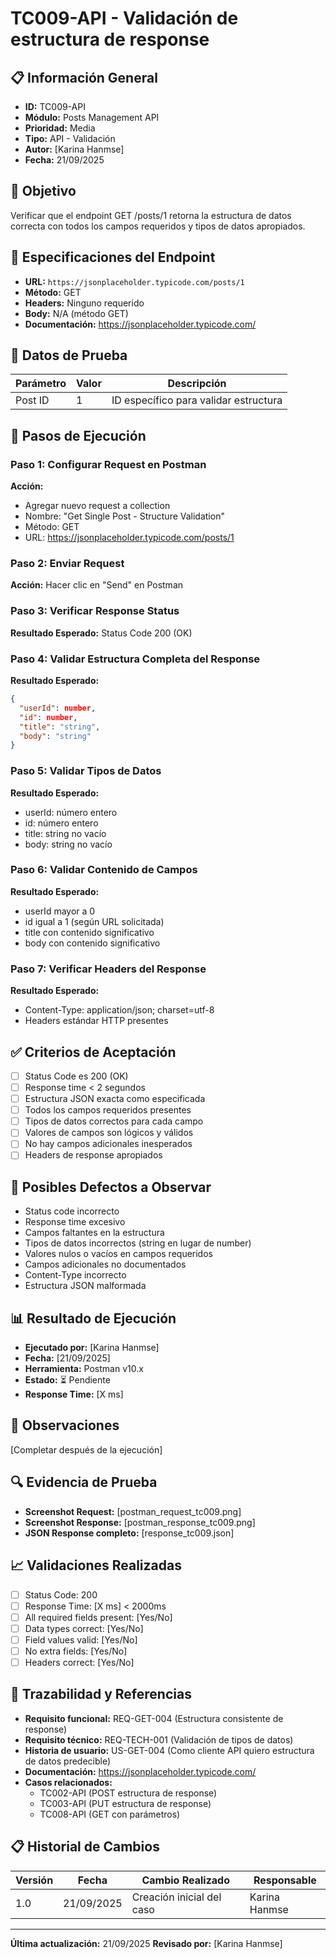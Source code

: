 # TC009-API - Validación de estructura de response

## 📋 Información General
- **ID:** TC009-API
- **Módulo:** Posts Management API
- **Prioridad:** Media
- **Tipo:** API - Validación
- **Autor:** [Karina Hanmse]
- **Fecha:** 21/09/2025

## 🎯 Objetivo
Verificar que el endpoint GET /posts/1 retorna la estructura de datos correcta con todos los campos requeridos y tipos de datos apropiados.

## 📡 Especificaciones del Endpoint
- **URL:** `https://jsonplaceholder.typicode.com/posts/1`
- **Método:** GET
- **Headers:** Ninguno requerido
- **Body:** N/A (método GET)
- **Documentación:** https://jsonplaceholder.typicode.com/

## 🧪 Datos de Prueba
| Parámetro | Valor | Descripción |
|-----------|-------|-------------|
| Post ID   | 1     | ID específico para validar estructura |

## 🔄 Pasos de Ejecución

### Paso 1: Configurar Request en Postman
**Acción:** 
- Agregar nuevo request a collection
- Nombre: "Get Single Post - Structure Validation"
- Método: GET
- URL: https://jsonplaceholder.typicode.com/posts/1

### Paso 2: Enviar Request
**Acción:** Hacer clic en "Send" en Postman

### Paso 3: Verificar Response Status
**Resultado Esperado:** Status Code 200 (OK)

### Paso 4: Validar Estructura Completa del Response
**Resultado Esperado:**
```json
{
  "userId": number,
  "id": number,
  "title": "string",
  "body": "string"
}
```

### Paso 5: Validar Tipos de Datos
**Resultado Esperado:**
- userId: número entero
- id: número entero
- title: string no vacío
- body: string no vacío

### Paso 6: Validar Contenido de Campos
**Resultado Esperado:**
- userId mayor a 0
- id igual a 1 (según URL solicitada)
- title con contenido significativo
- body con contenido significativo

### Paso 7: Verificar Headers del Response
**Resultado Esperado:**
- Content-Type: application/json; charset=utf-8
- Headers estándar HTTP presentes

## ✅ Criterios de Aceptación
- [ ] Status Code es 200 (OK)
- [ ] Response time < 2 segundos
- [ ] Estructura JSON exacta como especificada
- [ ] Todos los campos requeridos presentes
- [ ] Tipos de datos correctos para cada campo
- [ ] Valores de campos son lógicos y válidos
- [ ] No hay campos adicionales inesperados
- [ ] Headers de response apropiados

## 🐛 Posibles Defectos a Observar
- Status code incorrecto
- Response time excesivo
- Campos faltantes en la estructura
- Tipos de datos incorrectos (string en lugar de number)
- Valores nulos o vacíos en campos requeridos
- Campos adicionales no documentados
- Content-Type incorrecto
- Estructura JSON malformada

## 📊 Resultado de Ejecución
- **Ejecutado por:** [Karina Hanmse]
- **Fecha:** [21/09/2025]
- **Herramienta:** Postman v10.x
- **Estado:** ⏳ Pendiente
- **Response Time:** [X ms]

## 📝 Observaciones
[Completar después de la ejecución]

## 🔍 Evidencia de Prueba
- **Screenshot Request:** [postman_request_tc009.png]
- **Screenshot Response:** [postman_response_tc009.png]
- **JSON Response completo:** [response_tc009.json]

## 📈 Validaciones Realizadas
- [ ] Status Code: 200
- [ ] Response Time: [X ms] < 2000ms
- [ ] All required fields present: [Yes/No]
- [ ] Data types correct: [Yes/No]
- [ ] Field values valid: [Yes/No]
- [ ] No extra fields: [Yes/No]
- [ ] Headers correct: [Yes/No]

## 🔗 Trazabilidad y Referencias
- **Requisito funcional:** REQ-GET-004 (Estructura consistente de response)
- **Requisito técnico:** REQ-TECH-001 (Validación de tipos de datos)
- **Historia de usuario:** US-GET-004 (Como cliente API quiero estructura de datos predecible)
- **Documentación:** https://jsonplaceholder.typicode.com/
- **Casos relacionados:** 
  - TC002-API (POST estructura de response)
  - TC003-API (PUT estructura de response)
  - TC008-API (GET con parámetros)

## 📋 Historial de Cambios
| Versión | Fecha | Cambio Realizado | Responsable |
|---------|--------|------------------|-------------|
| 1.0 | 21/09/2025 | Creación inicial del caso | Karina Hanmse |

---
**Última actualización:** 21/09/2025
**Revisado por:** [Karina Hanmse]
